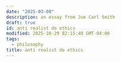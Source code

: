 ```yaml
---
date: "2025-03-08"
description: an essay from Joe Carl Smith
draft: true
id: anti realist do ethics
modified: 2025-10-29 02:15:40 GMT-04:00
tags:
  - philosophy
title: anti realist do ethics
---
```

